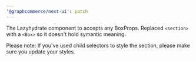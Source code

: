 ```yaml
---
'@graphcommerce/next-ui': patch
---
```


The Lazyhydrate component to accepts any BoxProps. Replaced `<section>` with a `<Box>` so it doesn't hold symantic meaning.

Please note: If you've used child selectors to style the section, please make sure you update your styles.
